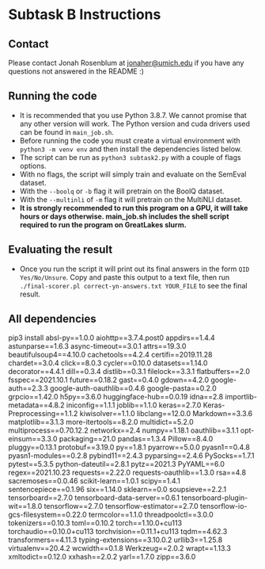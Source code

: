 # Subtask B Instructions
## Contact
Please contact Jonah Rosenblum at jonaher@umich.edu if you have any questions not answered in the README :)

## Running the code
- It is recommended that you use Python 3.8.7. We cannot promise that any other version will work. The Python version and cuda drivers used can be found in `main_job.sh`.
- Before running the code you must create a virtual environment with `python3 -m venv env` and then install the dependencies listed below.
- The script can be run as `python3 subtask2.py` with a couple of flags options.
- With no flags, the script will simply train and evaluate on the SemEval dataset.
- With the `--boolq` or `-b` flag it will pretrain on the BoolQ dataset.
- With the `--multinli` of `-m` flag it will pretrain on the MultiNLI dataset.
- **It is strongly recommended to run this program on a GPU, it will take hours or days otherwise. main_job.sh includes the shell script required to run the program on GreatLakes slurm.** 

## Evaluating the result
- Once you run the script it will print out its final answers in the form `QID   Yes/No/Unsure`. Copy and paste this output to a text file, then run `./final-scorer.pl correct-yn-answers.txt YOUR_FILE` to see the final result.

## All dependencies
pip3 install absl-py==1.0.0
aiohttp==3.7.4.post0
appdirs==1.4.4
astunparse==1.6.3
async-timeout==3.0.1
attrs==19.3.0
beautifulsoup4==4.10.0
cachetools==4.2.4
certifi==2019.11.28
chardet==3.0.4
click==8.0.3
cycler==0.10.0
datasets==1.14.0
decorator==4.4.1
dill==0.3.4
distlib==0.3.1
filelock==3.3.1
flatbuffers==2.0
fsspec==2021.10.1
future==0.18.2
gast==0.4.0
gdown==4.2.0
google-auth==2.3.3
google-auth-oauthlib==0.4.6
google-pasta==0.2.0
grpcio==1.42.0
h5py==3.6.0
huggingface-hub==0.0.19
idna==2.8
importlib-metadata==4.8.2
iniconfig==1.1.1
joblib==1.1.0
keras==2.7.0
Keras-Preprocessing==1.1.2
kiwisolver==1.1.0
libclang==12.0.0
Markdown==3.3.6
matplotlib==3.1.3
more-itertools==8.2.0
multidict==5.2.0
multiprocess==0.70.12.2
networkx==2.4
numpy==1.18.1
oauthlib==3.1.1
opt-einsum==3.3.0
packaging==21.0
pandas==1.3.4
Pillow==8.4.0
pluggy==0.13.1
protobuf==3.19.0
py==1.8.1
pyarrow==5.0.0
pyasn1==0.4.8
pyasn1-modules==0.2.8
pybind11==2.4.3
pyparsing==2.4.6
PySocks==1.7.1
pytest==5.3.5
python-dateutil==2.8.1
pytz==2021.3
PyYAML==6.0
regex==2021.10.23
requests==2.22.0
requests-oauthlib==1.3.0
rsa==4.8
sacremoses==0.0.46
scikit-learn==1.0.1
scipy==1.4.1
sentencepiece==0.1.96
six==1.14.0
sklearn==0.0
soupsieve==2.2.1
tensorboard==2.7.0
tensorboard-data-server==0.6.1
tensorboard-plugin-wit==1.8.0
tensorflow==2.7.0
tensorflow-estimator==2.7.0
tensorflow-io-gcs-filesystem==0.22.0
termcolor==1.1.0
threadpoolctl==3.0.0
tokenizers==0.10.3
toml==0.10.2
torch==1.10.0+cu113
torchaudio==0.10.0+cu113
torchvision==0.11.1+cu113
tqdm==4.62.3
transformers==4.11.3
typing-extensions==3.10.0.2
urllib3==1.25.8
virtualenv==20.4.2
wcwidth==0.1.8
Werkzeug==2.0.2
wrapt==1.13.3
xmltodict==0.12.0
xxhash==2.0.2
yarl==1.7.0
zipp==3.6.0